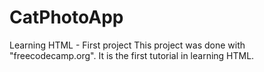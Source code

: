 # CatPhotoApp
Learning HTML - First project
This project was done with "freecodecamp.org". It is the first tutorial in learning HTML.
